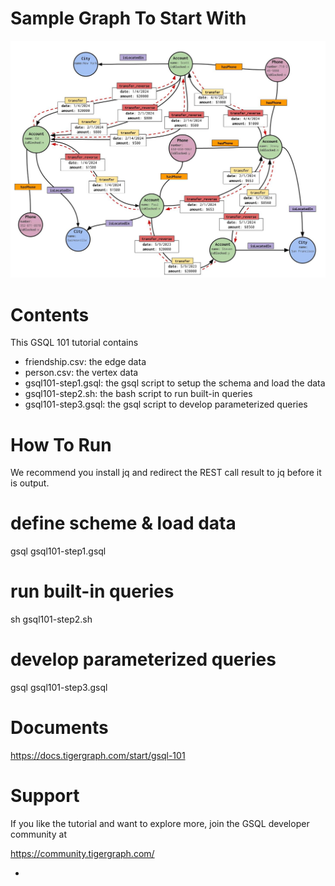 Sample Graph To Start With 
==============================
![Financial Graph](../FinancialGraph.jpg)

Contents
==============
This GSQL 101 tutorial contains 

- friendship.csv: the edge data
- person.csv: the vertex data
- gsql101-step1.gsql: the gsql script to setup the schema and load the data
- gsql101-step2.sh: the bash script to run built-in queries
- gsql101-step3.gsql: the gsql script to develop parameterized queries


How To Run
===============
We recommend you install jq and redirect the REST call result to jq before it is output. 
# define scheme & load data
gsql gsql101-step1.gsql
# run built-in queries
sh gsql101-step2.sh
# develop parameterized queries
gsql gsql101-step3.gsql


Documents
==============
https://docs.tigergraph.com/start/gsql-101


Support
===============
If you like the tutorial and want to explore more, join the GSQL developer community at 

https://community.tigergraph.com/


- 
